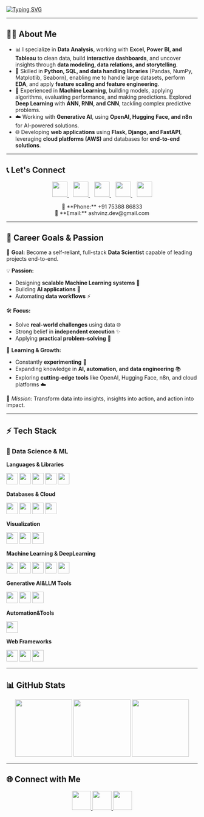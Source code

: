 <!-- Animated typing -->
[![Typing SVG](https://readme-typing-svg.herokuapp.com?size=28&color=36BCF7&center=true&vCenter=true&width=900&lines=👋+Hi,+I'm+Yuvaraj!;🚀+Data+Scientist+%7C+ML+%26+AI+Engineer;📊+Loves+Data+Visualization+%26+Cloud;🤖+Deep+Learning+%7C+NLP+%7C+Gen+AI;🌐+Django+%7C+Flask+%7C+FastAPI)](https://git.io/typing-svg)

---
## 🧑‍💻 About Me  
- 📊 I specialize in **Data Analysis**, working with **Excel, Power BI, and Tableau** to clean data, build **interactive dashboards**, and uncover insights through **data modeling, data relations, and storytelling**.  
- 🧠 Skilled in **Python, SQL, and data handling libraries** (Pandas, NumPy, Matplotlib, Seaborn), enabling me to handle large datasets, perform **EDA**, and apply **feature scaling and feature engineering**.  
- 🔭 Experienced in **Machine Learning**, building models, applying algorithms, evaluating performance, and making predictions. Explored **Deep Learning** with **ANN, RNN, and CNN**, tackling complex predictive problems.  
- ☁️ Working with **Generative AI**, using **OpenAI, Hugging Face, and n8n** for AI-powered solutions.  
- 🌐 Developing **web applications** using **Flask, Django, and FastAPI**, leveraging **cloud platforms (AWS)** and databases for **end-to-end solutions**.
---

## 📞 Let's Connect  

<p align="center">
  <a href="https://www.linkedin.com/in/yuvaraj-n-8bb302251">
    <img src="https://img.icons8.com/color/96/linkedin.png" height="40"/>
  </a>
  &nbsp;&nbsp;
  <a href="https://github.com/Yuvaraj537">
    <img src="https://img.icons8.com/color/96/github.png" height="40"/>
  </a>
  &nbsp;&nbsp;
  <a href="https://hub.docker.com/u/YOUR_DOCKER_PROFILE">
    <img src="https://img.icons8.com/color/96/docker.png" height="40"/>
  </a>
  &nbsp;&nbsp;
  <a href="https://twitter.com/YOUR_TWITTER_HANDLE">
    <img src="https://img.icons8.com/color/96/twitter.png" height="40"/>
  </a>
  &nbsp;&nbsp;
  <a href="https://leetcode.com/YOUR_LEETCODE_PROFILE/">
    <img src="https://img.icons8.com/color/96/leetcode.png" height="40"/>
  </a>
</p>

<p align="center">
📱 **Phone:** +91 75388 86833  <br>
📧 **Email:** ashvinz.dev@gmail.com
</p>

---

## 🌱 Career Goals & Passion  
🎯 **Goal:** Become a self-reliant, full-stack **Data Scientist** capable of leading projects end-to-end.  

💡 **Passion:**  
- Designing **scalable Machine Learning systems** 🚀  
- Building **AI applications** 🤖  
- Automating **data workflows** ⚡  

🛠️ **Focus:**  
- Solve **real-world challenges** using data 🌐  
- Strong belief in **independent execution** ✨  
- Applying **practical problem-solving** 🧩  

🧠 **Learning & Growth:**  
- Constantly **experimenting** 🔬  
- Expanding knowledge in **AI, automation, and data engineering** 📚  
- Exploring **cutting-edge tools** like OpenAI, Hugging Face, n8n, and cloud platforms ☁️  

💫 *Mission:* Transform data into insights, insights into action, and action into impact.

---
## ⚡ Tech Stack  
### 🐍 Data Science & ML  
**Languages & Libraries**  
<p align="left">
<img src="https://img.shields.io/badge/Python-3776AB?logo=python&logoColor=white" height="30"/> 
<img src="https://img.shields.io/badge/NumPy-013243?logo=numpy&logoColor=white" height="30"/>
<img src="https://img.shields.io/badge/Pandas-150458?logo=pandas&logoColor=white" height="30"/>
<img src="https://img.shields.io/badge/Matplotlib-000000?logo=plotly&logoColor=white" height="30"/>
<img src="https://img.shields.io/badge/Seaborn-3776AB?logo=python&logoColor=white" height="30"/>
</p>

**Databases & Cloud**  
<p align="left">
<img src="https://img.shields.io/badge/MySQL-005C84?logo=mysql&logoColor=white" height="30"/>
<img src="https://img.shields.io/badge/Oracle-F80000?logo=oracle&logoColor=white" height="30"/>
<img src="https://img.shields.io/badge/PostgreSQL-4169E1?logo=postgresql&logoColor=white" height="30"/>
<img src="https://img.shields.io/badge/AWS-232F3E?logo=amazon-aws&logoColor=white" height="30"/>
</p>

**Visualization**  
<p align="left">
<img src="https://img.shields.io/badge/PowerBI-F2C811?logo=powerbi&logoColor=black" height="30"/>
<img src="https://img.shields.io/badge/Tableau-E97627?logo=tableau&logoColor=white" height="30"/>
<img src="https://img.shields.io/badge/Excel-217346?logo=microsoft-excel&logoColor=white" height="30"/>
</p>

**Machine Learning & DeepLearning**  
<p align="left">
<img src="https://img.shields.io/badge/Scikit--Learn-F7931E?logo=scikitlearn&logoColor=white" height="30"/>
<img src="https://img.shields.io/badge/TensorFlow-FF6F00?logo=tensorflow&logoColor=white" height="30"/>
<img src="https://img.shields.io/badge/Keras-D00000?logo=keras&logoColor=white" height="30"/>
<img src="https://img.shields.io/badge/PyTorch-EE4C2C?logo=pytorch&logoColor=white" height="30"/>
<img src="https://img.shields.io/badge/NLTK-154F8B?logo=python&logoColor=white" height="30"/>
</p>

**Generative AI&LLM Tools**  
<p align="left">
<img src="https://img.shields.io/badge/OpenAI-412991?logo=openai&logoColor=white" height="30"/>
<img src="https://img.shields.io/badge/HuggingFace-FFD21E?logo=huggingface&logoColor=black" height="30"/>
<img src="https://img.shields.io/badge/LLM-00BFFF?logo=openai&logoColor=white" height="30"/>
</p>

**Automation&Tools**  
<p align="left">
<img src="https://img.shields.io/badge/n8n-1B1B1B?logo=n8n&logoColor=white" height="30"/>
</p>

**Web Frameworks**  
<p align="left">
<img src="https://img.shields.io/badge/Django-092E20?logo=django&logoColor=white" height="30"/>
<img src="https://img.shields.io/badge/Flask-000000?logo=flask&logoColor=white" height="30"/>
<img src="https://img.shields.io/badge/FastAPI-009688?logo=fastapi&logoColor=white" height="30"/>
</p>

---

## 📊 GitHub Stats  
<p align="center">
<img src="https://github-readme-stats.vercel.app/api?username=Yuvaraj537&show_icons=true&count_private=true" height="150"/>
<img src="https://github-readme-stats.vercel.app/api/top-langs/?username=Yuvaraj537&layout=compact" height="150"/>
<img src="https://streak-stats.demolab.com?user=Yuvaraj537" height="150"/>
</p>

---

## 🌐 Connect with Me  

<p align="center">
  <a href="https://linkedin.com/in/YOUR_LINK">
    <img src="https://img.icons8.com/color/96/linkedin.png" height="50"/>
  </a>
  <a href="mailto:youremail@gmail.com">
    <img src="https://img.icons8.com/color/96/gmail.png" height="50"/>
  </a>
  <a href="https://yourportfolio.com">
    <img src="https://img.icons8.com/color/96/domain.png" height="50"/>
  </a>
</p>
